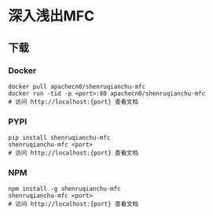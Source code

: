 # 深入浅出MFC

## 下载

### Docker

```
docker pull apachecn0/shenruqianchu-mfc
docker run -tid -p <port>:80 apachecn0/shenruqianchu-mfc
# 访问 http://localhost:{port} 查看文档
```

### PYPI

```
pip install shenruqianchu-mfc
shenruqianchu-mfc <port>
# 访问 http://localhost:{port} 查看文档
```

### NPM

```
npm install -g shenruqianchu-mfc
shenruqianchu-mfc <port>
# 访问 http://localhost:{port} 查看文档
```